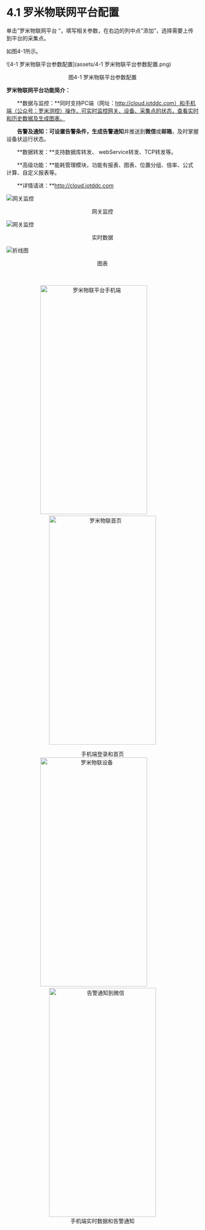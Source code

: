 # 4.1 罗米物联网平台配置

单击”罗米物联网平台 “，填写相关参数，在右边的列中点”添加”，选择需要上传到平台的采集点。

如图4-1所示。

![4-1 罗米物联平台参数配置](assets/4-1 罗米物联平台参数配置.png)

<center>图4-1 罗米物联平台参数配置</center>



**罗米物联网平台功能简介：**

　　**数据与监控：**同时支持PC端（网址：http://cloud.iotddc.com）和手机端（公众号：罗米测控）操作，可实时监控网关、设备、采集点的状态，查看实时和历史数据及生成图表。

　　**告警及通知：**可设置告警条件，生成**告警通知**并推送到**微信**或**邮箱**，及时掌握设备状运行状态。

　　**数据转发：**支持数据库转发、 webService转发、TCP转发等。

　　**高级功能：**能耗管理模块，功能有报表、图表、位置分组、倍率、公式计算、自定义报表等。

　　**详情请进：**http://cloud.iotddc.com

![网关监控](assets/网关监控.png)

<center>网关监控</center>



![网关监控](assets/设备监控.png)

<center>实时数据</center>



![折线图](assets/折线图.png)

<center>图表</center>



　<div align="center">
     <img src="assets/手机端.jpg" height="600" width="280" alt="罗米物联平台手机端" />
     <span>　　　<span>
     <img src="assets/罗米物联首页.jpg" height="600" width="280" alt="罗米物联首页" />  </div>

<center>手机端登录和首页</center>



<div align="center">
     <img src="assets/罗米物联设备.jpg" height="600" width="280" alt="罗米物联设备" />
    <span>　　　<span>
        <img src="assets/微信告警通知.jpg" height="600" width="280" alt="告警通知到微信" />    </div>

<center>手机端实时数据和告警通知</center>



